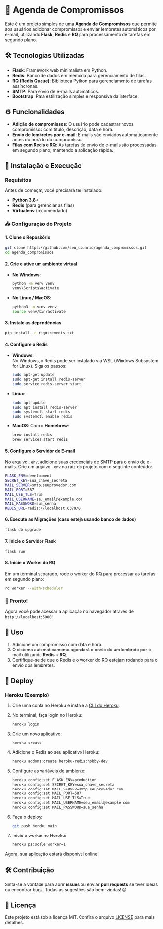 
# 📅 Agenda de Compromissos

Este é um projeto simples de uma **Agenda de Compromissos** que permite aos usuários adicionar compromissos e enviar lembretes automáticos por e-mail, utilizando **Flask**, **Redis** e **RQ** para processamento de tarefas em segundo plano.

## 🛠️ Tecnologias Utilizadas

- **Flask**: Framework web minimalista em Python.
- **Redis**: Banco de dados em memória para gerenciamento de filas.
- **RQ (Redis Queue)**: Biblioteca Python para gerenciamento de tarefas assíncronas.
- **SMTP**: Para envio de e-mails automáticos.
- **Bootstrap**: Para estilização simples e responsiva da interface.

## ⚙️ Funcionalidades

- **Adição de compromissos**: O usuário pode cadastrar novos compromissos com título, descrição, data e hora.
- **Envio de lembretes por e-mail**: E-mails são enviados automaticamente antes do horário do compromisso.
- **Filas com Redis e RQ**: As tarefas de envio de e-mails são processadas em segundo plano, mantendo a aplicação rápida.

## 🚀 Instalação e Execução

### Requisitos

Antes de começar, você precisará ter instalado:

- **Python 3.8+**
- **Redis** (para gerenciar as filas)
- **Virtualenv** (recomendado)

### 📥 Configuração do Projeto

#### 1. Clone o Repositório
```bash
git clone https://github.com/seu_usuario/agenda_compromissos.git
cd agenda_compromissos
```

#### 2. Crie e ative um ambiente virtual

- **No Windows**:
  ```bash
  python -m venv venv
  venv\Scripts\activate
  ```

- **No Linux / MacOS**:
  ```bash
  python3 -m venv venv
  source venv/bin/activate
  ```

#### 3. Instale as dependências
```bash
pip install -r requirements.txt
```

#### 4. Configure o Redis

- **Windows**:  
  No Windows, o Redis pode ser instalado via WSL (Windows Subsystem for Linux). Siga os passos:
  ```bash
  sudo apt-get update
  sudo apt-get install redis-server
  sudo service redis-server start
  ```

- **Linux**:
  ```bash
  sudo apt update
  sudo apt install redis-server
  sudo systemctl start redis
  sudo systemctl enable redis
  ```

- **MacOS**:
  Com o **Homebrew**:
  ```bash
  brew install redis
  brew services start redis
  ```

#### 5. Configure o Servidor de E-mail

No arquivo `.env`, adicione suas credenciais de SMTP para o envio de e-mails. Crie um arquivo `.env` na raiz do projeto com o seguinte conteúdo:

```bash
FLASK_ENV=development
SECRET_KEY=sua_chave_secreta
MAIL_SERVER=smtp.seuprovedor.com
MAIL_PORT=587
MAIL_USE_TLS=True
MAIL_USERNAME=seu_email@example.com
MAIL_PASSWORD=sua_senha
REDIS_URL=redis://localhost:6379/0
```

#### 6. Execute as Migrações (caso esteja usando banco de dados)
```bash
flask db upgrade
```

#### 7. Inicie o Servidor Flask
```bash
flask run
```

#### 8. Inicie o Worker do RQ
Em um terminal separado, rode o worker do RQ para processar as tarefas em segundo plano:
```bash
rq worker --with-scheduler
```

### 🎉 Pronto!

Agora você pode acessar a aplicação no navegador através de `http://localhost:5000`!

## 🔧 Uso

1. Adicione um compromisso com data e hora.
2. O sistema automaticamente agendará o envio de um lembrete por e-mail utilizando **Redis + RQ**.
3. Certifique-se de que o Redis e o worker do RQ estejam rodando para o envio dos lembretes.

## 🚀 Deploy

### Heroku (Exemplo)

1. Crie uma conta no Heroku e instale a [CLI do Heroku](https://devcenter.heroku.com/articles/heroku-cli).
2. No terminal, faça login no Heroku:
   ```bash
   heroku login
   ```
3. Crie um novo aplicativo:
   ```bash
   heroku create
   ```
4. Adicione o Redis ao seu aplicativo Heroku:
   ```bash
   heroku addons:create heroku-redis:hobby-dev
   ```
5. Configure as variáveis de ambiente:
   ```bash
   heroku config:set FLASK_ENV=production
   heroku config:set SECRET_KEY=sua_chave_secreta
   heroku config:set MAIL_SERVER=smtp.seuprovedor.com
   heroku config:set MAIL_PORT=587
   heroku config:set MAIL_USE_TLS=True
   heroku config:set MAIL_USERNAME=seu_email@example.com
   heroku config:set MAIL_PASSWORD=sua_senha
   ```

6. Faça o deploy:
   ```bash
   git push heroku main
   ```

7. Inicie o worker no Heroku:
   ```bash
   heroku ps:scale worker=1
   ```

Agora, sua aplicação estará disponível online!

## 🛠️ Contribuição

Sinta-se à vontade para abrir **issues** ou enviar **pull requests** se tiver ideias ou encontrar bugs. Todas as sugestões são bem-vindas! 😊

## 📄 Licença

Este projeto está sob a licença MIT. Confira o arquivo [LICENSE](LICENSE) para mais detalhes.

